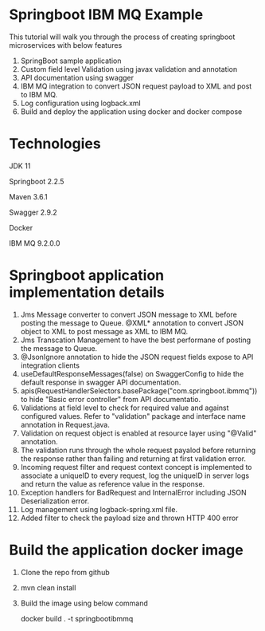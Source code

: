 # Springboot IBM MQ Example
This tutorial will walk you through the process of creating springboot microservices with below features

1. SpringBoot sample application
2. Custom field level Validation using javax validation and annotation
3. API documentation using swagger
4. IBM MQ integration to convert JSON request payload to XML and post to IBM MQ.
5. Log configuration using logback.xml
6. Build and deploy the application using docker and docker compose

# Technologies

JDK 11

Springboot 2.2.5

Maven 3.6.1

Swagger 2.9.2

Docker

IBM MQ 9.2.0.0

# Springboot application implementation details

1. Jms Message converter to convert JSON message to XML before posting the message to Queue. @XML* annotation to convert JSON object to XML to post message as XML to IBM MQ.
2. Jms Transcation Management to have the best performane of posting the message to Queue.
3. @JsonIgnore annotation to hide the JSON request fields expose to API integration clients
4. useDefaultResponseMessages(false) on SwaggerConfig to hide the default response in swagger API documentation.
5. apis(RequestHandlerSelectors.basePackage("com.springboot.ibmmq")) to hide "Basic error controller" from API documentatio.
6. Validations at field level to check for required value and against configured values. Refer to "validation" package and interface name annotation in Request.java.
7. Validation on request object is enabled at resource layer using "@Valid" annotation. 
8. The validation runs through the whole request payalod before returning the response rather than failing and returning at first validation error.
9. Incoming request filter and request context concept is implemented to associate a uniqueID to every request, log the uniqueID in server logs and return the value as reference value in the response.
10. Exception handlers for BadRequest and InternalError including JSON Deserialization error.
11. Log management using logback-spring.xml file.
12. Added filter to check the payload size and thrown HTTP 400 error

# Build the application docker image

1. Clone the repo from github

2. mvn clean install
    
3. Build the image using below command

    docker build . -t springbootibmmq
